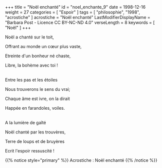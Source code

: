 +++
title = "Noël enchanté"
id = "noel_enchante_9"
date = 1998-12-16
weight = 27
categories = [ "Espoir" ]
tags = [ "philosophie", "1998", "acrostiche" ]
acrostiche = "Noël enchanté"
LastModifierDisplayName = "Barbara Post - Licence CC BY-NC-ND 4.0"
verseLength = 8
keywords = [ "Noël" ]
+++

Noël a chanté sur le toit,

Offrant au monde un cœur plus vaste,

Etreinte d'un bonheur né chaste,

Libre, la bohème avec toi !

 \
Entre les pas et les étoiles

Nous trouverons le sens du vrai;

Chaque âme est ivre, on la dirait

Happée en farandoles, voiles.

 \
A la lumière de gaîté

Noël chanté par les trouvères,

Terre de loups et de bruyères

Ecrit l'espoir ressuscité !

{{% notice style="primary" %}}
Acrostiche : Noël enchanté
{{% /notice %}}

